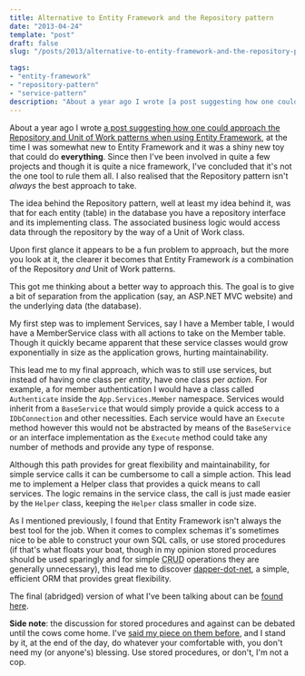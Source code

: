 ```yaml
---
title: Alternative to Entity Framework and the Repository pattern
date: "2013-04-24"
template: "post"
draft: false
slug: "/posts/2013/alternative-to-entity-framework-and-the-repository-pattern/"

tags:
- "entity-framework"
- "repository-pattern"
- "service-pattern"
description: "About a year ago I wrote [a post suggesting how one could approach the Repository and Unit of Work patterns when using Entity Framework](http://brendanmckenzie.com/blog/2012/08/entity-framework-executing-stored-procedures), at the time I was somewhat new to Entity Framework and it was a shiny new toy that could do **everything**.  Since then I've been involved in quite a few projects and though it is quite a nice framework, I've concluded that it's not the one tool to rule them all.  I also realised that the Repository pattern isn't *always* the best approach to take."
---
```

About a year ago I wrote [a post suggesting how one could approach the Repository and Unit of Work patterns when using Entity Framework](http://brendanmckenzie.com/blog/2012/08/entity-framework-executing-stored-procedures), at the time I was somewhat new to Entity Framework and it was a shiny new toy that could do **everything**.  Since then I've been involved in quite a few projects and though it is quite a nice framework, I've concluded that it's not the one tool to rule them all.  I also realised that the Repository pattern isn't *always* the best approach to take.

The idea behind the Repository pattern, well at least my idea behind it, was that for each entity (table) in the database you have a repository interface and its implementing class.  The associated business logic would access data through the repository by the way of a Unit of Work class.

Upon first glance it appears to be a fun problem to approach, but the more you look at it, the clearer it becomes that Entity Framework *is* a combination of the Repository *and* Unit of Work patterns.

This got me thinking about a better way to approach this.  The goal is to give a bit of separation from the application (say, an ASP.NET MVC website) and the underlying data (the database).

My first step was to implement Services, say I have a Member table, I would have a MemberService class with all actions to take on the Member table.  Though it quickly became apparent that these service classes would grow exponentially in size as the application grows, hurting maintainability.

This lead me to my final approach, which was to still use services, but instead of having one class per *entity*, have one class per *action*.  For example, a for member authentication I would have a class called `Authenticate` inside the `App.Services.Member` namespace.  Services would inherit from a `BaseService` that would simply provide a quick access to a `IDbConnection` and other necessities. Each service would have an `Execute` method however this would not be abstracted by means of the `BaseService` or an interface implementation as the `Execute` method could take any number of methods and provide any type of response.

Although this path provides for great flexibility and maintainability, for simple service calls it can be cumbersome to call a simple action.  This lead me to implement a Helper class that provides a quick means to call services.  The logic remains in the service class, the call is just made easier by the `Helper` class, keeping the `Helper` class smaller in code size.

As I mentioned previously, I found that Entity Framework isn't always the best tool for the job.  When it comes to complex schemas it's sometimes nice to be able to construct your own SQL calls, or use stored procedures (if that's what floats your boat, though in my opinion stored procedures should be used sparingly and for simple <abbr title="Create, Retreive, Update, Delete">CRUD</abbr> operations they are generally unnecessary), this lead me to discover [dapper-dot-net](https://code.google.com/p/dapper-dot-net/), a simple, efficient ORM that provides great flexibility.

The final (abridged) version of what I've been talking about can be [found here](https://github.com/bmckenzie/projects-services).

**Side note**: the discussion for stored procedures and against can be debated until the cows come home.  I've [said my piece on them before](http://brendanmckenzie.com/blog/2012/04/stored-procedures-debate), and I stand by it, at the end of the day, do whatever your comfortable with, you don't need my (or anyone's) blessing.  Use stored procedures, or don't, I'm not a cop.